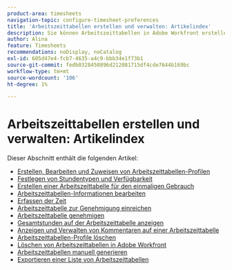 ```yaml
---
product-area: timesheets
navigation-topic: configure-timesheet-preferences
title: 'Arbeitszeittabellen erstellen und verwalten: Artikelindex'
description: Sie können Arbeitszeittabellen in Adobe Workfront erstellen und den Überblick über die Zeit behalten, die Sie für die Fertigstellung von Arbeiten aufwenden. Weitere Informationen zum Erstellen, Bearbeiten und Verwalten von Arbeitszeittabellen finden Sie in den folgenden Artikeln.
author: Alina
feature: Timesheets
recommendations: noDisplay, noCatalog
exl-id: 605d47e4-fcb7-4635-a4c9-bbb34e1f73b1
source-git-commit: fedb0328450896d212081715df4cde7644b169bc
workflow-type: tm+mt
source-wordcount: '106'
ht-degree: 1%

---
```


# Arbeitszeittabellen erstellen und verwalten: Artikelindex

<!-- Audited: 4/2025 -->

Dieser Abschnitt enthält die folgenden Artikel:

* [Erstellen, Bearbeiten und Zuweisen von Arbeitszeittabellen-Profilen](../../timesheets/create-and-manage-timesheets/create-timesheet-profiles.md)
* [Festlegen von Stundentypen und Verfügbarkeit](../../timesheets/create-and-manage-timesheets/define-hour-types-and-availability.md)
* [Erstellen einer Arbeitszeittabelle für den einmaligen Gebrauch](../../timesheets/create-and-manage-timesheets/create-tmshts.md)
* [Arbeitszeittabellen-Informationen bearbeiten](../../timesheets/create-and-manage-timesheets/edit-timesheets.md)
* [Erfassen der Zeit](../../timesheets/create-and-manage-timesheets/log-time.md)
* [Arbeitszeittabelle zur Genehmigung einreichen](../../timesheets/create-and-manage-timesheets/submit-timesheet-for-approval.md)
* [Arbeitszeittabelle genehmigen](../../timesheets/create-and-manage-timesheets/timesheet-approvals.md)
* [Gesamtstunden auf der Arbeitszeittabelle anzeigen](../../timesheets/create-and-manage-timesheets/view-total-hours-timesheets.md)
* [Anzeigen und Verwalten von Kommentaren auf einer Arbeitszeittabelle](../../timesheets/create-and-manage-timesheets/view-and-manage-comments-timesheets.md)
* [Arbeitszeittabellen-Profile löschen](../../timesheets/create-and-manage-timesheets/delete-timesheet-profiles.md)
* [Löschen von Arbeitszeittabellen in Adobe Workfront](../../timesheets/create-and-manage-timesheets/delete-timesheets.md)
* [Arbeitszeittabellen manuell generieren](../../timesheets/create-and-manage-timesheets/manually-generate-timesheets.md)
* [Exportieren einer Liste von Arbeitszeittabellen](../../timesheets/create-and-manage-timesheets/export-timesheets.md)
